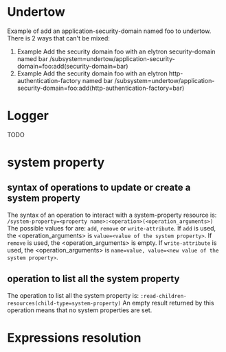 # Undertow

Example of add an application-security-domain named foo to undertow. There is 2 ways that can't be mixed:
1) Example Add the security domain foo with an elytron security-domain named bar
/subsystem=undertow/application-security-domain=foo:add(security-domain=bar)
2) Example Add the security domain foo with an elytron http-authentication-factory named bar
/subsystem=undertow/application-security-domain=foo:add(http-authentication-factory=bar)

# Logger

TODO

# system property

## syntax of operations to update or create a system property

The syntax of an operation to interact with a system-property resource is: `/system-property=<property name>:<operation>(<operation_arguments>)`
The possible values for <operation> are: `add`, `remove` or `write-attribute`.
If `add` is used, the <operation_arguments> is `value=<value of the system property>`.
If `remove` is used, the <operation_arguments> is empty.
If `write-attribute` is used, the <operation_arguments> is `name=value, value=<new value of the system property>`.

## operation to list all the system property
The operation to list all the system property is: `:read-children-resources(child-type=system-property)`
An empty result returned by this operation means that no system properties are set.

# Expressions resolution


